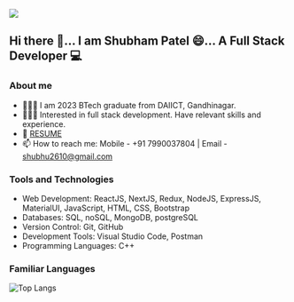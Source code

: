 ![](https://user-images.githubusercontent.com/74038190/240304586-d48893bd-0757-481c-8d7e-ba3e163feae7.png)

## Hi there 👋... I am Shubham Patel 😄... A Full Stack Developer 💻

### About me
- 🙋🏻‍♂️ I am 2023 BTech graduate from DAIICT, Gandhinagar.
- 👨🏻‍💻 Interested in full stack development. Have relevant skills and experience.
- 🔭 [RESUME](https://drive.google.com/file/d/1ueKEYvoXuOqu29KOYe3ApQa2GdgLIJUv/view?usp=sharing)
- 📫 How to reach me: Mobile - +91 7990037804  |  Email - shubhu2610@gmail.com

### Tools and Technologies
- Web Development: ReactJS, NextJS, Redux, NodeJS, ExpressJS, MaterialUI, JavaScript, HTML, CSS, Bootstrap
- Databases: SQL, noSQL, MongoDB, postgreSQL
- Version Control: Git, GitHub
- Development Tools: Visual Studio Code, Postman
- Programming Languages: C++

### Familiar Languages
![Top Langs](https://github-readme-stats.vercel.app/api/top-langs/?username=shubhampatel2610&layout=compact)

<!-- ### GitHub stats
![Shubham's Github Stats](https://github-readme-stats.vercel.app/api?username=shubhampatel2610&show_icons=true&title_color=fff&icon_color=79ff97&text_color=9f9f9f&bg_color=151515&count_private=true) -->

<!-- ### Stats
![Shubham's GitHub stats](https://github-readme-stats.vercel.app/api?username=shubhampatel2610&theme=dark&show_icons=true) -->

<!--
**shubhampatel2610/shubhampatel2610** is a ✨ _special_ ✨ repository because its `README.md` (this file) appears on your GitHub profile.

Here are some ideas to get you started:

- 🔭 I’m currently working on ...
- 🌱 I’m currently learning ...
- 👯 I’m looking to collaborate on ...
- 🤔 I’m looking for help with ...
- 💬 Ask me about ...
- 📫 How to reach me: ...
- 😄 Pronouns: ...
- ⚡ Fun fact: ...
-->
